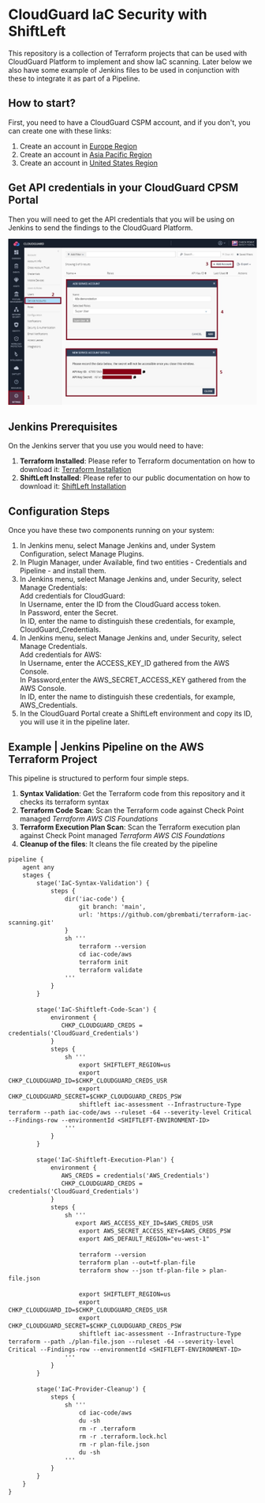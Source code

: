 # CloudGuard IaC Security with ShiftLeft
This repository is a collection of Terraform projects that can be used with CloudGuard Platform to implement and show IaC scanning. Later below we also have some example of Jenkins files to be used in conjunction with these to integrate it as part of a Pipeline.

## How to start?
First, you need to have a CloudGuard CSPM account, and if you don't, you can create one with these links:
1. Create an account in [Europe Region](https://secure.eu1.dome9.com/v2/register/invite)
2. Create an account in [Asia Pacific Region](https://secure.ap1.dome9.com/v2/register/invite)
3. Create an account in [United States Region](https://secure.dome9.com/v2/register/invite)

## Get API credentials in your CloudGuard CPSM Portal
Then you will need to get the API credentials that you will be using on Jenkins to send the findings to the CloudGuard Platform.

![CSPM Service Account](/zimages/create-cpsm-serviceaccount.jpg)

## Jenkins Prerequisites
On the Jenkins server that you use you would need to have:
1. **Terraform Installed**: Please refer to Terraform documentation on how to download it: [Terraform Installation](https://www.terraform.io/downloads.html)
2. **ShiftLeft Installed**: Please refer to our public documentation on how to download it: [ShiftLeft Installation](https://sc1.checkpoint.com/documents/CloudGuard_Dome9/Documentation/Shift-Left/Installing-shiftleft.htm?tocpath=ShiftLeft%20%7C_____1)

## Configuration Steps
Once you have these two components running on your system:
1. In Jenkins menu, select Manage Jenkins and, under System Configuration, select Manage Plugins.
2. In Plugin Manager, under Available, find two entities - Credentials and Pipeline - and install them.
3. In Jenkins menu, select Manage Jenkins and, under Security, select Manage Credentials:      
    Add credentials for CloudGuard:      
    In Username, enter the ID from the CloudGuard access token.      
    In Password, enter the Secret.      
    In ID, enter the name to distinguish these credentials, for example, CloudGuard_Credentials.      
4. In Jenkins menu, select Manage Jenkins and, under Security, select Manage Credentials.      
    Add credentials for AWS:      
    In Username, enter the ACCESS_KEY_ID gathered from the AWS Console.      
    In Password,enter the AWS_SECRET_ACCESS_KEY gathered from the AWS Console.      
    In ID, enter the name to distinguish these credentials, for example, AWS_Credentials.         
5. In the CloudGuard Portal create a ShiftLeft environment and copy its ID, you will use it in the pipeline later.

## Example | Jenkins Pipeline on the AWS Terraform Project
This pipeline is structured to perform four simple steps.
1. **Syntax Validation**: Get the Terraform code from this repository and it checks its terraform syntax
2. **Terraform Code Scan**: Scan the Terraform code against Check Point managed *Terraform AWS CIS Foundations*
3. **Terraform Execution Plan Scan**: Scan the Terraform execution plan against Check Point managed *Terraform AWS CIS Foundations*
4. **Cleanup of the files**: It cleans the file created by the pipeline

```pipeline
pipeline {
    agent any
    stages {
        stage('IaC-Syntax-Validation') {
            steps {
                dir('iac-code') {
                    git branch: 'main',
                    url: 'https://github.com/gbrembati/terraform-iac-scanning.git'
                }
                sh '''
                    terraform --version
                    cd iac-code/aws
                    terraform init
                    terraform validate 
                '''
            }
        }
        
        stage('IaC-Shiftleft-Code-Scan') {
            environment {
               CHKP_CLOUDGUARD_CREDS = credentials('CloudGuard_Credentials')
            }
            steps {
                sh '''
                    export SHIFTLEFT_REGION=us
                    export CHKP_CLOUDGUARD_ID=$CHKP_CLOUDGUARD_CREDS_USR
                    export CHKP_CLOUDGUARD_SECRET=$CHKP_CLOUDGUARD_CREDS_PSW
                    shiftleft iac-assessment --Infrastructure-Type terraform --path iac-code/aws --ruleset -64 --severity-level Critical --Findings-row --environmentId <SHIFTLEFT-ENVIRONMENT-ID>
                '''
            }
        }
        
        stage('IaC-Shiftleft-Execution-Plan') {
            environment {
               AWS_CREDS = credentials('AWS_Credentials')
               CHKP_CLOUDGUARD_CREDS = credentials('CloudGuard_Credentials')
            }
            steps {
                sh '''
                   export AWS_ACCESS_KEY_ID=$AWS_CREDS_USR
                    export AWS_SECRET_ACCESS_KEY=$AWS_CREDS_PSW
                    export AWS_DEFAULT_REGION="eu-west-1"

                    terraform --version                    
                    terraform plan --out=tf-plan-file 
                    terraform show --json tf-plan-file > plan-file.json
                    
                    export SHIFTLEFT_REGION=us
                    export CHKP_CLOUDGUARD_ID=$CHKP_CLOUDGUARD_CREDS_USR
                    export CHKP_CLOUDGUARD_SECRET=$CHKP_CLOUDGUARD_CREDS_PSW
                    shiftleft iac-assessment --Infrastructure-Type terraform --path ./plan-file.json --ruleset -64 --severity-level Critical --Findings-row --environmentId <SHIFTLEFT-ENVIRONMENT-ID>
                '''
            }
        }
        
        stage('IaC-Provider-Cleanup') {
            steps {
                sh '''
                    cd iac-code/aws
                    du -sh
                    rm -r .terraform
                    rm -r .terraform.lock.hcl
                    rm -r plan-file.json
                    du -sh
                '''
            }
        }
    }
}

```